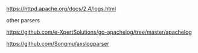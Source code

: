 https://httpd.apache.org/docs/2.4/logs.html

other parsers

https://github.com/e-XpertSolutions/go-apachelog/tree/master/apachelog

https://github.com/Songmu/axslogparser